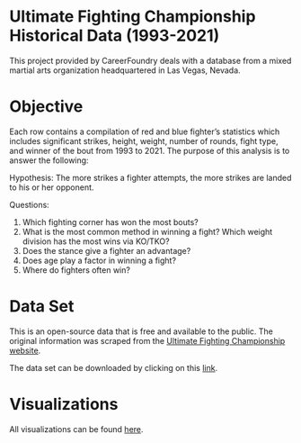 # Ultimate Fighting Championship Historical Data (1993-2021)
This project provided by CareerFoundry deals with a database from a mixed martial arts organization headquartered in Las Vegas, Nevada.
# Objective
Each row contains a compilation of red and blue fighter’s statistics which includes significant strikes, height, weight, number of rounds, fight type, and winner of the bout from 1993 to 2021. The purpose of this analysis is to answer the following:

Hypothesis: The more strikes a fighter attempts, the more strikes are landed to his or her opponent.

Questions:
1. Which fighting corner has won the most bouts?
2. What is the most common method in winning a fight? Which weight division has the most wins via KO/TKO?
3. Does the stance give a fighter an advantage?
4. Does age play a factor in winning a fight?
5. Where do fighters often win?

# Data Set
This is an open-source data that is free and available to the public. The original information was scraped from the [Ultimate Fighting Championship website](http://ufcstats.com/statistics/fighters).

The data set can be downloaded by clicking on this [link](https://www.kaggle.com/datasets/rajeevw/ufcdata?select=data.csv).

# Visualizations
All visualizations can be found [here](https://public.tableau.com/app/profile/alex.paredes/viz/UFCStatsStoryboard/UFCStatsStoryboard?publish=yes).
